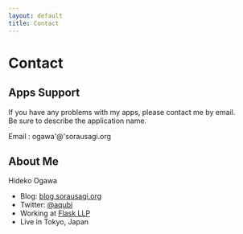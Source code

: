 ```yaml
---
layout: default
title: Contact
---
```


# Contact

## Apps Support

If you have any problems with my apps, please contact me by email.  
Be sure to describe the application name.

Email : ogawa'@'sorausagi.org

## About Me

Hideko Ogawa
- Blog: [blog.sorausagi.org](https://blog.sorausagi.org)
- Twitter: [@aqubi](https://twitter.com/aqubi)
- Working at [Flask LLP](https://flaskapp.com)
- Live in Tokyo, Japan
